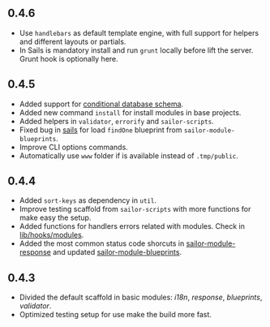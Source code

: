 ## 0.4.6

* Use `handlebars` as default template engine, with full support for helpers and different layouts or partials.
* In Sails is mandatory install and run `grunt` locally before lift the server. Grunt hook is optionally here.

## 0.4.5

* Added support for [conditional database schema](https://github.com/balderdashy/sails/pull/2083#issuecomment-58672471).
* Added new command `install` for install modules in base projects.
* Added helpers in `validator`, `errorify` and `sailor-scripts`.
* Fixed bug in [sails](https://github.com/sailorjs/sails/commit/55c8ef4906d5a7b785b1a2d06afbfa4618e54cc4) for load `findOne` blueprint from `sailor-module-blueprints`.
* Improve CLI options commands.
* Automatically use `www` folder if is available instead of `.tmp/public`.

## 0.4.4

* Added `sort-keys` as dependency in `util`.
* Improve testing scaffold from `sailor-scripts` with more functions for make easy the setup.
* Added functions for handlers errors related with modules. Check in [lib/hooks/modules](https://github.com/sailorjs/sails/commit/7f6d863f39c65694960caa689d4c1aa7fc90b92b).
* Added the most common status code shorcuts in [sailor-module-response](https://github.com/sailorjs/sailor-module-response/commit/6bbc1e94299f0de0a3b1c78b723cc33af079c02f) and updated [sailor-module-blueprints](https://github.com/sailorjs/sailor-module-blueprints/commit/a5f1d673b3ded9ec82320a7072ea7f1bf9941779).

## 0.4.3

* Divided the default scaffold in basic modules: *i18n*, *response*, *blueprints*, *validator*.
* Optimized testing setup for use make the build more fast.

